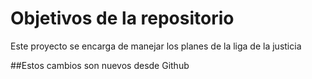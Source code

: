 # Objetivos de la repositorio

Este proyecto se encarga de manejar los planes de la liga de la justicia

##Estos cambios son nuevos desde Github
